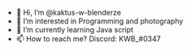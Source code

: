 - 👋 Hi, I’m @kaktus-w-blenderze
- 👀 I’m interested in Programming and photography
- 🌱 I’m currently learning Java script
- 📫 How to reach me? Discord: KWB_#0347

